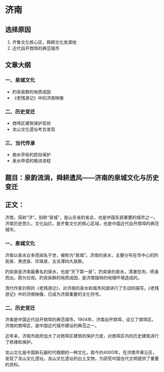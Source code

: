 # 济南

## 选择原因
1. 齐鲁文化核心区，舜耕文化发源地
2. 近代自开商埠的典范城市

## 文章大纲
### 一、泉城文化
- 趵突泉群的地质成因
- 《老残游记》中的济南映像

### 二、历史变迁
- 商埠区建筑保护现状
- 龙山文化遗址考古发现

### 三、当代传承
- 曲水亭街的民俗保护
- 泉水申遗的推进进程

## 题目：泉韵流淌，舜耕遗风——济南的泉城文化与历史变迁

## 正文：

济南，简称“济”，别称“泉城”，是山东省的省会，也是中国东部重要的城市之一。济南历史悠久，文化灿烂，是齐鲁文化的核心区域，也是中国近代自开商埠的典范城市。

### 一、泉城文化

济南以泉水众多而闻名于世，被称为“泉城”。济南的泉水，主要分布在市中心的趵突泉、黑虎泉、珍珠泉、五龙潭四大泉群。

趵突泉是济南最著名的泉水，也是“天下第一泉”。趵突泉的泉水，清澈甘冽，喷涌而出，蔚为壮观。趵突泉群的地质成因，是济南独特的地理环境造成的。

清代作家刘鹗的《老残游记》，对济南的泉水和城市风貌进行了生动的描写。《老残游记》中的济南映像，已成为济南重要的文化符号。

### 二、历史变迁

济南是中国近代自开商埠的典范城市。1904年，济南自开商埠，设立了商埠区。济南的商埠区，是中国近代城市建设的典范之一。

近年来，济南市政府加大了对商埠区建筑的保护力度，对商埠区内的历史建筑进行了修缮和保护。

龙山文化是中国新石器时代晚期的一种文化，距今约4000年。在济南市章丘区，发现了龙山文化遗址。龙山文化遗址的出土文物，为研究中国古代文明提供了重要的资料。